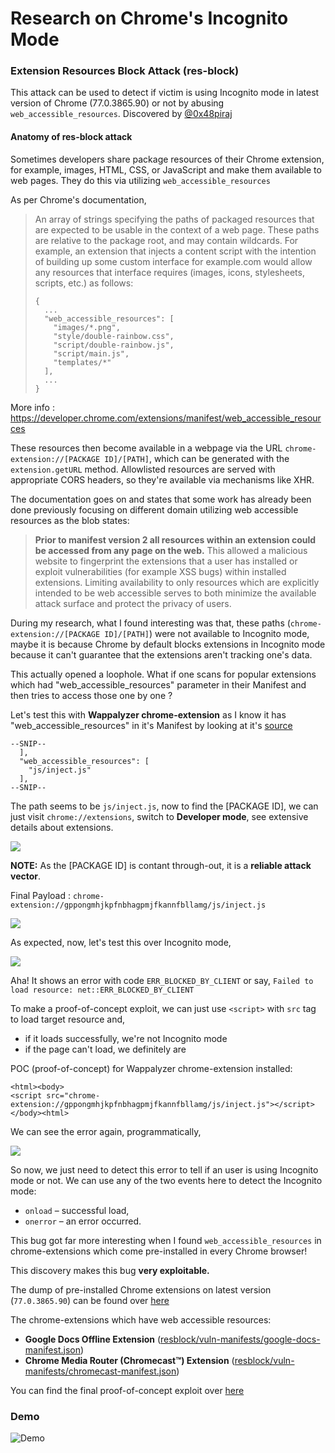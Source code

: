 # Research on Chrome's Incognito Mode

### Extension Resources Block Attack (res-block)

This attack can be used to detect if victim is using Incognito mode in latest version of Chrome (77.0.3865.90) or not by abusing `web_accessible_resources`. Discovered by [@0x48piraj](https://twitter.com/0x48piraj)

#### Anatomy of res-block attack

Sometimes developers share package resources of their Chrome extension, for example, images, HTML, CSS, or JavaScript and make them available to web pages. They do this via utilizing `web_accessible_resources`

As per Chrome's documentation,

> An array of strings specifying the paths of packaged resources that are expected to be usable in the context of a web page. These paths are relative to the package root, and may contain wildcards. For example, an extension that injects a content script with the intention of building up some custom interface for example.com would allow any resources that interface requires (images, icons, stylesheets, scripts, etc.) as follows:
> 
> ```
> {
>   ...
>   "web_accessible_resources": [
>     "images/*.png",
>     "style/double-rainbow.css",
>     "script/double-rainbow.js",
>     "script/main.js",
>     "templates/*"
>   ],
>   ...
> }
> ```

More info : https://developer.chrome.com/extensions/manifest/web_accessible_resources

These resources then become available in a webpage via the URL `chrome-extension://[PACKAGE ID]/[PATH]`, which can be generated with the `extension.getURL` method. Allowlisted resources are served with appropriate CORS headers, so they're available via mechanisms like XHR.

The documentation goes on and states that some work has already been done previously focusing on different domain utilizing web accessible resources as the blob states:

> **Prior to manifest version 2 all resources within an extension could be accessed from any page on the web.** This allowed a malicious website to fingerprint the extensions that a user has installed or exploit vulnerabilities (for example XSS bugs) within installed extensions. Limiting availability to only resources which are explicitly intended to be web accessible serves to both minimize the available attack surface and protect the privacy of users.

During my research, what I found interesting was that, these paths (`chrome-extension://[PACKAGE ID]/[PATH]`) were not available to Incognito mode, maybe it is because Chrome by default blocks extensions in Incognito mode because it can't guarantee that the extensions aren't tracking one's data.

This actually opened a loophole. What if one scans for popular extensions which had "web_accessible_resources" parameter in their Manifest and then tries to access those one by one ?

Let's test this with **Wappalyzer chrome-extension** as I know it has "web_accessible_resources" in it's Manifest by looking at it's [source](https://github.com/AliasIO/Wappalyzer/tree/master/src/drivers/webextension)


```
--SNIP--
  ],
  "web_accessible_resources": [
    "js/inject.js"
  ],
--SNIP--
```

The path seems to be `js/inject.js`, now to find the [PACKAGE ID], we can just visit `chrome://extensions`, switch to **Developer mode**, see extensive details about extensions.

![](resblock/static/chrome-extensions-dev-mode.png)

**NOTE:** As the [PACKAGE ID] is contant through-out, it is a **reliable attack vector**. 

Final Payload : `chrome-extension://gppongmhjkpfnbhagpmjfkannfbllamg/js/inject.js`


![](resblock/static/resource_accessible.png)

As expected, now, let's test this over Incognito mode,

![](resblock/static/resources_blocked.png)

Aha! It shows an error with code `ERR_BLOCKED_BY_CLIENT` or say, `Failed to load resource: net::ERR_BLOCKED_BY_CLIENT`

To make a proof-of-concept exploit, we can just use `<script>` with `src` tag to load target resource and,

- if it loads successfully, we're not Incognito mode
- if the page can't load, we definitely are


POC (proof-of-concept) for Wappalyzer chrome-extension installed:

```
<html><body>
<script src="chrome-extension://gppongmhjkpfnbhagpmjfkannfbllamg/js/inject.js"></script>
</body><html>
```
We can see the error again, programmatically,

![](resblock/static/wappalyzer_poc.png)

So now, we just need to detect this error to tell if an user is using Incognito mode or not. We can use any of the two events here to detect the Incognito mode:

- `onload` – successful load,
- `onerror` – an error occurred.

This bug got far more interesting when I found `web_accessible_resources` in chrome-extensions which come pre-installed in every Chrome browser!

This discovery makes this bug **very exploitable.**

The dump of pre-installed Chrome extensions on latest version (`77.0.3865.90`) can be found over [here](resblock/default_extensions_77.0.3865.90_x64.zip)

The chrome-extensions which have web accessible resources:

- **Google Docs Offline Extension** ([resblock/vuln-manifests/google-docs-manifest.json](resblock/vuln-manifests/google-docs-manifest.json))
- **Chrome Media Router (Chromecast™) Extension** ([resblock/vuln-manifests/chromecast-manifest.json](resblock/vuln-manifests/chromecast-manifest.json))

You can find the final proof-of-concept exploit over [here](resblock/res-block-poc.html)

### Demo

![Demo](resblock/static/demo.gif)
